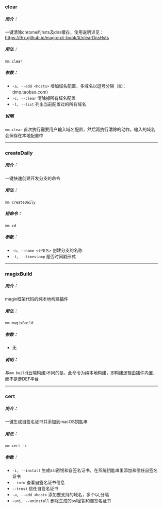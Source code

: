 
###  clear

##### 简介：
一键清除chrome的hsts及dns缓存，使用说明详见：https://thx.github.io/magix-cli-book/#/clearDnsHsts

##### 用法：
`mm clear` 

##### 参数：
- `-a, --add <hosts>` 增加域名配置，多域名以逗号分隔（如：dmp.taobao.com）
- `-c, --clear` 清除掉所有域名配置
- `-l, --list` 列出当前配置过的所有域名

##### 说明
`mm clear` 首次执行需要用户输入域名配置，然后再执行清除的动作，输入的域名会保存在本地配置中


---


###  createDaily

##### 简介：
一键快速创建开发分支的命令

##### 用法：
`mm createDaily` 

##### 短命令：
`mm cd`

##### 参数：
- `-n, --name <分支名>` 创建分支的名称
- `-t, --timestamp` 是否时间戳形式

---

###  magixBuild

##### 简介：
magix框架代码的纯本地构建插件

##### 用法：
`mm magixBuild` 

##### 参数：
- 无

##### 说明：

与`mm build`(云端构建)不同的是，此命令为纯本地构建，即构建逻辑由插件内置，而不是走DEF平台

---

###  cert

##### 简介：
一键生成自签名证书并添加到macOS钥匙串

##### 用法：
`mm cert -i` 

##### 参数：
- `-i, --install` 生成ssl密钥和自签名证书，在系统钥匙串里添加和信任自签名证书
- `--info` 查看自签名证书信息
- `--trust` 信任自签名证书
- `-a, --add <host>` 添加要支持的域名，多个以,分隔
- `-uni, --uninstall`  删除生成的ssl密钥和自签名证书
